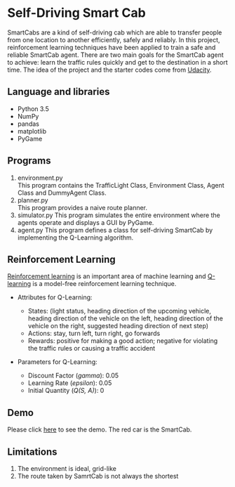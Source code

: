 # Self-Driving Smart Cab

SmartCabs are a kind of self-driving cab which are able to transfer people from one location to another efficiently, safely and reliably. In this project, reinforcement learning techniques have been applied to train a safe and reliable SmartCab agent. There are two main goals for the SmartCab agent to achieve: learn the traffic rules quickly and get to the destination in a short time. The idea of the project and the starter codes come from [Udacity](https://www.udacity.com/). 

## Language and libraries
* Python 3.5 
* NumPy
* pandas
* matplotlib
* PyGame

## Programs
1. environment.py  
   This program contains the TrafficLight Class, Environment Class, Agent Class and DummyAgent Class.   
2. planner.py  
   This program provides a naive route planner.
3. simulator.py
   This program simulates the entire environment where the agents operate and displays a GUI by PyGame. 
4. agent.py
   This program defines a class for self-driving SmartCab by implementing the Q-Learning algorithm. 

## Reinforcement Learning
[Reinforcement learning](https://en.wikipedia.org/wiki/Reinforcement_learning) is an important area of machine learning and [Q-learning](https://en.wikipedia.org/wiki/Q-learning) is a model-free reinforcement learning technique.   
* Attributes for Q-Learning:
  * States: (light status, heading direction of the upcoming vehicle, heading direction of the vehicle on the left, heading direction of the vehicle on the right, suggested heading direction of next step)
  * Actions: stay, turn left, turn right, go forwards
  * Rewards: positive for making a good action; negative for violating the traffic rules or causing a traffic accident  
       
 * Parameters for Q-Learning:
   * Discount Factor (*gamma*): 0.05
   * Learning Rate (*epsilon*): 0.05
   * Initial Quantity (*Q(S, A)*): 0
             
## Demo
Please click [here](https://youtu.be/5b8snX3oddU) to see the demo. The red car is the SmartCab. 

## Limitations
1. The environment is ideal, grid-like 
2. The route taken by SamrtCab is not always the shortest
